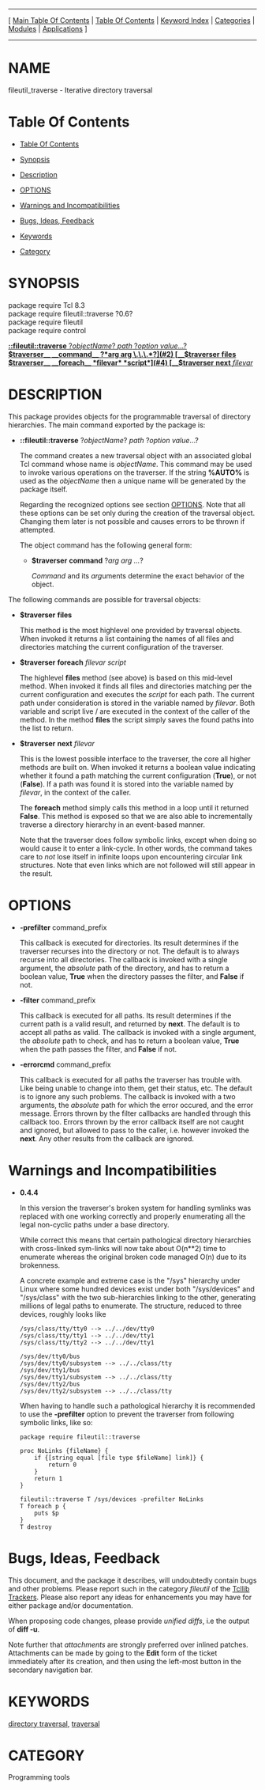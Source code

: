 
[//000000001]: # (fileutil\_traverse \- file utilities)
[//000000002]: # (Generated from file 'traverse\.man' by tcllib/doctools with format 'markdown')
[//000000003]: # (fileutil\_traverse\(n\) 0\.6 tcllib "file utilities")

<hr> [ <a href="../../../../toc.md">Main Table Of Contents</a> &#124; <a
href="../../../toc.md">Table Of Contents</a> &#124; <a
href="../../../../index.md">Keyword Index</a> &#124; <a
href="../../../../toc0.md">Categories</a> &#124; <a
href="../../../../toc1.md">Modules</a> &#124; <a
href="../../../../toc2.md">Applications</a> ] <hr>

# NAME

fileutil\_traverse \- Iterative directory traversal

# <a name='toc'></a>Table Of Contents

  - [Table Of Contents](#toc)

  - [Synopsis](#synopsis)

  - [Description](#section1)

  - [OPTIONS](#section2)

  - [Warnings and Incompatibilities](#section3)

  - [Bugs, Ideas, Feedback](#section4)

  - [Keywords](#keywords)

  - [Category](#category)

# <a name='synopsis'></a>SYNOPSIS

package require Tcl 8\.3  
package require fileutil::traverse ?0\.6?  
package require fileutil  
package require control  

[__::fileutil::traverse__ ?*objectName*? *path* ?*option* *value*\.\.\.?](#1)  
[__$traverser__ __command__ ?*arg arg \.\.\.*?](#2)  
[__$traverser__ __files__](#3)  
[__$traverser__ __foreach__ *filevar* *script*](#4)  
[__$traverser__ __next__ *filevar*](#5)  

# <a name='description'></a>DESCRIPTION

This package provides objects for the programmable traversal of directory
hierarchies\. The main command exported by the package is:

  - <a name='1'></a>__::fileutil::traverse__ ?*objectName*? *path* ?*option* *value*\.\.\.?

    The command creates a new traversal object with an associated global Tcl
    command whose name is *objectName*\. This command may be used to invoke
    various operations on the traverser\. If the string __%AUTO%__ is used as
    the *objectName* then a unique name will be generated by the package
    itself\.

    Regarding the recognized options see section [OPTIONS](#section2)\. Note
    that all these options can be set only during the creation of the traversal
    object\. Changing them later is not possible and causes errors to be thrown
    if attempted\.

    The object command has the following general form:

      * <a name='2'></a>__$traverser__ __command__ ?*arg arg \.\.\.*?

        *Command* and its *arg*uments determine the exact behavior of the
        object\.

The following commands are possible for traversal objects:

  - <a name='3'></a>__$traverser__ __files__

    This method is the most highlevel one provided by traversal objects\. When
    invoked it returns a list containing the names of all files and directories
    matching the current configuration of the traverser\.

  - <a name='4'></a>__$traverser__ __foreach__ *filevar* *script*

    The highlevel __files__ method \(see above\) is based on this mid\-level
    method\. When invoked it finds all files and directories matching per the
    current configuration and executes the *script* for each path\. The current
    path under consideration is stored in the variable named by *filevar*\.
    Both variable and script live / are executed in the context of the caller of
    the method\. In the method __files__ the script simply saves the found
    paths into the list to return\.

  - <a name='5'></a>__$traverser__ __next__ *filevar*

    This is the lowest possible interface to the traverser, the core all higher
    methods are built on\. When invoked it returns a boolean value indicating
    whether it found a path matching the current configuration \(__True__\),
    or not \(__False__\)\. If a path was found it is stored into the variable
    named by *filevar*, in the context of the caller\.

    The __foreach__ method simply calls this method in a loop until it
    returned __False__\. This method is exposed so that we are also able to
    incrementally traverse a directory hierarchy in an event\-based manner\.

    Note that the traverser does follow symbolic links, except when doing so
    would cause it to enter a link\-cycle\. In other words, the command takes care
    to *not* lose itself in infinite loops upon encountering circular link
    structures\. Note that even links which are not followed will still appear in
    the result\.

# <a name='section2'></a>OPTIONS

  - __\-prefilter__ command\_prefix

    This callback is executed for directories\. Its result determines if the
    traverser recurses into the directory or not\. The default is to always
    recurse into all directories\. The callback is invoked with a single
    argument, the *absolute* path of the directory, and has to return a
    boolean value, __True__ when the directory passes the filter, and
    __False__ if not\.

  - __\-filter__ command\_prefix

    This callback is executed for all paths\. Its result determines if the
    current path is a valid result, and returned by __next__\. The default is
    to accept all paths as valid\. The callback is invoked with a single
    argument, the *absolute* path to check, and has to return a boolean value,
    __True__ when the path passes the filter, and __False__ if not\.

  - __\-errorcmd__ command\_prefix

    This callback is executed for all paths the traverser has trouble with\. Like
    being unable to change into them, get their status, etc\. The default is to
    ignore any such problems\. The callback is invoked with a two arguments, the
    *absolute* path for which the error occured, and the error message\. Errors
    thrown by the filter callbacks are handled through this callback too\. Errors
    thrown by the error callback itself are not caught and ignored, but allowed
    to pass to the caller, i\.e\. however invoked the __next__\. Any other
    results from the callback are ignored\.

# <a name='section3'></a>Warnings and Incompatibilities

  - __0\.4\.4__

    In this version the traverser's broken system for handling symlinks was
    replaced with one working correctly and properly enumerating all the legal
    non\-cyclic paths under a base directory\.

    While correct this means that certain pathological directory hierarchies
    with cross\-linked sym\-links will now take about O\(n\*\*2\) time to enumerate
    whereas the original broken code managed O\(n\) due to its brokenness\.

    A concrete example and extreme case is the "/sys" hierarchy under Linux
    where some hundred devices exist under both "/sys/devices" and "/sys/class"
    with the two sub\-hierarchies linking to the other, generating millions of
    legal paths to enumerate\. The structure, reduced to three devices, roughly
    looks like

        /sys/class/tty/tty0 --> ../../dev/tty0
        /sys/class/tty/tty1 --> ../../dev/tty1
        /sys/class/tty/tty2 --> ../../dev/tty1

        /sys/dev/tty0/bus
        /sys/dev/tty0/subsystem --> ../../class/tty
        /sys/dev/tty1/bus
        /sys/dev/tty1/subsystem --> ../../class/tty
        /sys/dev/tty2/bus
        /sys/dev/tty2/subsystem --> ../../class/tty

    When having to handle such a pathological hierarchy it is recommended to use
    the __\-prefilter__ option to prevent the traverser from following
    symbolic links, like so:

        package require fileutil::traverse

        proc NoLinks {fileName} {
            if {[string equal [file type $fileName] link]} {
                return 0
            }
            return 1
        }

        fileutil::traverse T /sys/devices -prefilter NoLinks
        T foreach p {
            puts $p
        }
        T destroy

# <a name='section4'></a>Bugs, Ideas, Feedback

This document, and the package it describes, will undoubtedly contain bugs and
other problems\. Please report such in the category *fileutil* of the [Tcllib
Trackers](http://core\.tcl\.tk/tcllib/reportlist)\. Please also report any ideas
for enhancements you may have for either package and/or documentation\.

When proposing code changes, please provide *unified diffs*, i\.e the output of
__diff \-u__\.

Note further that *attachments* are strongly preferred over inlined patches\.
Attachments can be made by going to the __Edit__ form of the ticket
immediately after its creation, and then using the left\-most button in the
secondary navigation bar\.

# <a name='keywords'></a>KEYWORDS

[directory traversal](\.\./\.\./\.\./\.\./index\.md\#directory\_traversal),
[traversal](\.\./\.\./\.\./\.\./index\.md\#traversal)

# <a name='category'></a>CATEGORY

Programming tools
